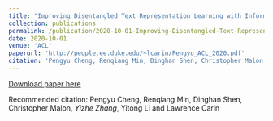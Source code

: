 ```yaml
---
title: "Improving Disentangled Text Representation Learning with Information Theoretical Guidance."
collection: publications
permalink: /publication/2020-10-01-Improving-Disentangled-Text-Representation-Learning-with-Information-Theoretical-Guidance
date: 2020-10-01
venue: 'ACL'
paperurl: 'http://people.ee.duke.edu/~lcarin/Pengyu_ACL_2020.pdf'
citation: 'Pengyu Cheng, Renqiang Min, Dinghan Shen, Christopher Malon, <b>Yizhe Zhang</b>, Yitong Li and Lawrence Carin'
---
```


[Download paper here](http://people.ee.duke.edu/~lcarin/Pengyu_ACL_2020.pdf)

Recommended citation: Pengyu Cheng, Renqiang Min, Dinghan Shen, Christopher Malon, *Yizhe Zhang*, Yitong Li and Lawrence Carin